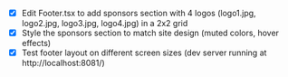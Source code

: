 - [x] Edit Footer.tsx to add sponsors section with 4 logos (logo1.jpg, logo2.jpg, logo3.jpg, logo4.jpg) in a 2x2 grid
- [x] Style the sponsors section to match site design (muted colors, hover effects)
- [x] Test footer layout on different screen sizes (dev server running at http://localhost:8081/)

